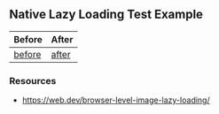 ## Native Lazy Loading Test Example

| Before  | After |
| ------------- | ------------- |
| [before](https://mustafadalga.github.io/native-lazy-loading/before.html) | [after](https://mustafadalga.github.io/native-lazy-loading/after.html) |




### Resources
* https://web.dev/browser-level-image-lazy-loading/

